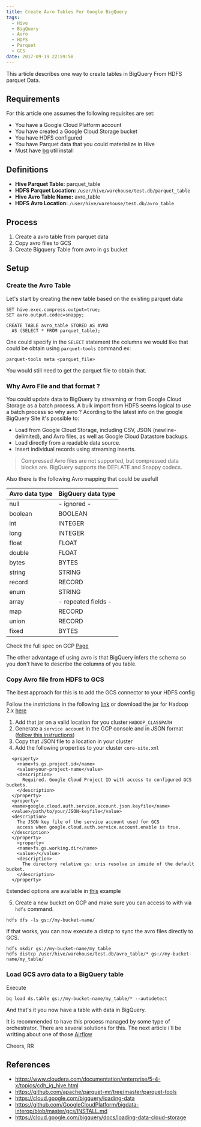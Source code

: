 ```yaml
---
title: Create Avro Tables For Google BigQuery
tags:
  - Hive
  - BigQuery
  - Avro
  - HDFS
  - Parquet
  - GCS
date: 2017-09-19 22:59:58
---
```



This article describes one way to create tables in BigQuery From HDFS parquet Data.

## Requirements

For this article one assumes the following requisites are set:

* You have a Google Cloud Platform account
* You have created a Google Cloud Storage bucket
* You have HDFS configured
* You have Parquet data that you could materialize in Hive
* Must have [bq](https://cloud.google.com/sdk/docs/) util install 

## Definitions

* **Hive Parquet Table:** parquet_table
* **HDFS Parquet Location:** `/user/hive/warehouse/test.db/parquet_table`
* **Hive Avro Table Name:** avro_table
* **HDFS Avro Location:** `/user/hive/warehouse/test.db/avro_table`

## Process

1. Create a avro table from parquet data
2. Copy avro files to GCS
3. Create Bigquery Table from avro in gs bucket

## Setup

### Create the Avro Table

Let's start by creating the new table based on the existing parquet data

```
SET hive.exec.compress.output=true;
SET avro.output.codec=snappy;

CREATE TABLE avro_table STORED AS AVRO
  AS (SELECT * FROM parquet_table);
```

One could specify in the `SELECT` statement the columns we would like that could be obtain using `parquet-tools` command  ex:

```
parquet-tools meta <parquet_file>
```

You would still need to get the parquet file to obtain that.

### Why Avro File and that format ?

You could update data to BigQuery by streaming or from Google Cloud Storage as a batch process. A bulk import from HDFS seems logical to use a batch process so why avro ?
Acording to the latest info on the google BigQuery Site it's possible to:

* Load from Google Cloud Storage, including CSV, JSON (newline-delimited), and Avro files, as well as Google Cloud Datastore backups.
* Load directly from a readable data source.
* Insert individual records using streaming inserts.

> Compressed Avro files are not supported, but compressed data blocks are. BigQuery supports the DEFLATE and Snappy codecs.
> 

Also there is the following Avro mapping that could be usefull

|Avro data type|  BigQuery data type |
|--------------|---------------------|
|null          | - ignored -         |   
|boolean       |BOOLEAN              |
|int           |INTEGER              |
|long          |INTEGER              |
|float         |FLOAT                |
|double        |FLOAT                |
|bytes         |BYTES                |
|string        |STRING               |
|record        |RECORD               |
|enum          |STRING               |
|array         | - repeated fields - |
|map<T>        |RECORD               |
|union         |RECORD               |
|fixed         |BYTES                |

Check the full spec on GCP [Page](https://cloud.google.com/bigquery/data-formats#avro_format)

The other advantage of using avro is that BigQuery infers the schema so you don't have to describe the columns of you table.

### Copy Avro file from HDFS to GCS

The best approach for this is to add the GCS connector to your HDFS config

Follow the instrictions in the following [link](https://github.com/GoogleCloudPlatform/bigdata-interop/tree/master/gcs) or download the jar for Hadoop 2.x [here](https://storage.googleapis.com/hadoop-lib/gcs/gcs-connector-latest-hadoop2.jar)

1. Add that jar on a valid location for you cluster `HADOOP_CLASSPATH`
2. Generate a `service account` in the GCP console and in JSON format ([follow this instructions](https://cloud.google.com/storage/docs/authentication#service_accounts))
3. Copy that JSON file to a location in your cluster
4. Add the following properties to your cluster `core-site.xml`

```
  <property>
    <name>fs.gs.project.id</name>
    <value>your-project-name</value>
    <description>
      Required. Google Cloud Project ID with access to configured GCS buckets.
    </description>
  </property>
  <property>
  <name>google.cloud.auth.service.account.json.keyfile</name>
  <value>/path/to/your/JSON-keyfile</value>
  <description>
    The JSON key file of the service account used for GCS
    access when google.cloud.auth.service.account.enable is true.
  </description>
  </property>
    <property>
    <name>fs.gs.working.dir</name>
    <value>/</value>
    <description>
      The directory relative gs: uris resolve in inside of the default bucket.
    </description>
  </property>
```

Extended options are available in [this](https://github.com/GoogleCloudPlatform/bigdata-interop/blob/master/gcs/conf/gcs-core-default.xml) example

5. Create a new bucket on GCP and make sure you can access to with via `hdfs` command.

```
hdfs dfs -ls gs://my-bucket-name/
```

If that works, you can now execute a distcp to sync the avro files directly to GCS.

```
hdfs mkdir gs://my-bucket-name/my_table
hdfs distcp /user/hive/warehouse/test.db/avro_table/* gs://my-bucket-name/my_table/
```

### Load GCS avro data to a BigQuery table

Execute

```
bq load ds.table gs://my-bucket-name/my_table/* --autodetect
```

And that's it you now have a table with data in BigQuery.

It is recommended to have this process managed by some type of orchestrator. There are several solutions for this. The next article i'll be writting  about one of those [Airflow](https://airflow.incubator.apache.org/)

Cheers,
RR

## References

* https://www.cloudera.com/documentation/enterprise/5-4-x/topics/cdh_ig_hive.html
* https://github.com/apache/parquet-mr/tree/master/parquet-tools
* https://cloud.google.com/bigquery/loading-data
* https://github.com/GoogleCloudPlatform/bigdata-interop/blob/master/gcs/INSTALL.md
* https://cloud.google.com/bigquery/docs/loading-data-cloud-storage